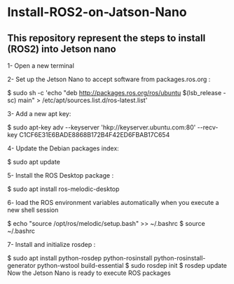 # Install-ROS2-on-Jatson-Nano
## This repository represent the steps to install (ROS2) into Jetson nano


1- Open a new terminal

2- Set up the Jetson Nano to accept software from packages.ros.org :

$ sudo sh -c 'echo "deb http://packages.ros.org/ros/ubuntu $(lsb_release -sc) main" > /etc/apt/sources.list.d/ros-latest.list'

3- Add a new apt key:

$ sudo apt-key adv --keyserver 'hkp://keyserver.ubuntu.com:80' --recv-key C1CF6E31E6BADE8868B172B4F42ED6FBAB17C654

4- Update the Debian packages index:

$ sudo apt update

5- Install the ROS Desktop package :

$ sudo apt install ros-melodic-desktop

6- load the ROS environment variables automatically when you execute a new shell session

$ echo "source /opt/ros/melodic/setup.bash" >> ~/.bashrc
$ source ~/.bashrc

7- Install and initialize rosdep :

$ sudo apt install python-rosdep python-rosinstall python-rosinstall-generator python-wstool build-essential
$ sudo rosdep init
$ rosdep update
Now the Jetson Nano is ready to execute ROS packages
